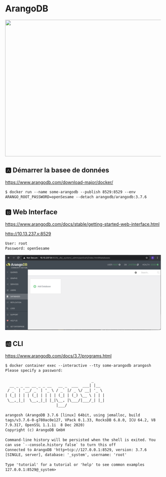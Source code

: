 # ArangoDB


<img src="images/Scalability-vs-Complexity.jpg" width=580 height=441></img>


## :a: Démarrer la basee de données

https://www.arangodb.com/download-major/docker/

```
$ docker run --name some-arangodb --publish 8529:8529 --env ARANGO_ROOT_PASSWORD=openSesame --detach arangodb/arangodb:3.7.6
```

## :b: Web Interface

https://www.arangodb.com/docs/stable/getting-started-web-interface.html

http://10.13.237.x:8529

```
User: root
Password: openSesame
```

![image](images/arangodb-ui.png)


## :ab: CLI

https://www.arangodb.com/docs/3.7/programs.html

```
$ docker container exec --interactive --tty some-arangodb arangosh
Please specify a password: 

                                       _     
  __ _ _ __ __ _ _ __   __ _  ___  ___| |__  
 / _` | '__/ _` | '_ \ / _` |/ _ \/ __| '_ \ 
| (_| | | | (_| | | | | (_| | (_) \__ \ | | |
 \__,_|_|  \__,_|_| |_|\__, |\___/|___/_| |_|
                       |___/                 

arangosh (ArangoDB 3.7.6 [linux] 64bit, using jemalloc, build tags/v3.7.6-0-g780ac0e127, VPack 0.1.33, RocksDB 6.8.0, ICU 64.2, V8 7.9.317, OpenSSL 1.1.1i  8 Dec 2020)
Copyright (c) ArangoDB GmbH

Command-line history will be persisted when the shell is exited. You can use `--console.history false` to turn this off
Connected to ArangoDB 'http+tcp://127.0.0.1:8529, version: 3.7.6 [SINGLE, server], database: '_system', username: 'root'

Type 'tutorial' for a tutorial or 'help' to see common examples
127.0.0.1:8529@_system>
```
